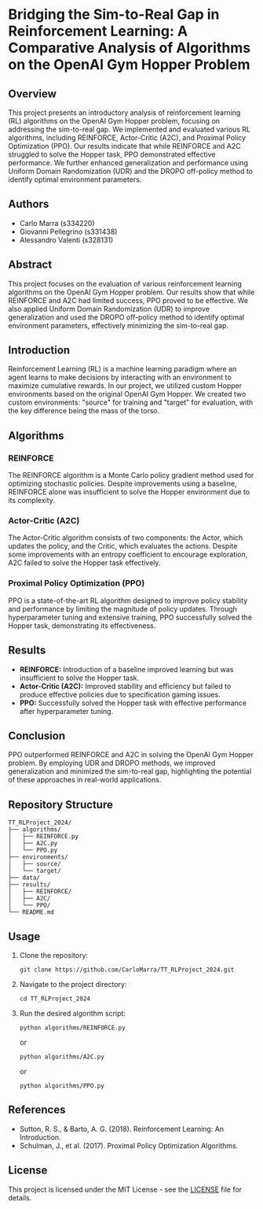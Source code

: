 
# Bridging the Sim-to-Real Gap in Reinforcement Learning: A Comparative Analysis of Algorithms on the OpenAI Gym Hopper Problem

## Overview

This project presents an introductory analysis of reinforcement learning (RL) algorithms on the OpenAI Gym Hopper problem, focusing on addressing the sim-to-real gap. We implemented and evaluated various RL algorithms, including REINFORCE, Actor-Critic (A2C), and Proximal Policy Optimization (PPO). Our results indicate that while REINFORCE and A2C struggled to solve the Hopper task, PPO demonstrated effective performance. We further enhanced generalization and performance using Uniform Domain Randomization (UDR) and the DROPO off-policy method to identify optimal environment parameters.

## Authors

- Carlo Marra (s334220)
- Giovanni Pellegrino (s331438)
- Alessandro Valenti (s328131)

## Abstract

This project focuses on the evaluation of various reinforcement learning algorithms on the OpenAI Gym Hopper problem. Our results show that while REINFORCE and A2C had limited success, PPO proved to be effective. We also applied Uniform Domain Randomization (UDR) to improve generalization and used the DROPO off-policy method to identify optimal environment parameters, effectively minimizing the sim-to-real gap.

## Introduction

Reinforcement Learning (RL) is a machine learning paradigm where an agent learns to make decisions by interacting with an environment to maximize cumulative rewards. In our project, we utilized custom Hopper environments based on the original OpenAI Gym Hopper. We created two custom environments: "source" for training and "target" for evaluation, with the key difference being the mass of the torso.

## Algorithms

### REINFORCE

The REINFORCE algorithm is a Monte Carlo policy gradient method used for optimizing stochastic policies. Despite improvements using a baseline, REINFORCE alone was insufficient to solve the Hopper environment due to its complexity.

### Actor-Critic (A2C)

The Actor-Critic algorithm consists of two components: the Actor, which updates the policy, and the Critic, which evaluates the actions. Despite some improvements with an entropy coefficient to encourage exploration, A2C failed to solve the Hopper task effectively.

### Proximal Policy Optimization (PPO)

PPO is a state-of-the-art RL algorithm designed to improve policy stability and performance by limiting the magnitude of policy updates. Through hyperparameter tuning and extensive training, PPO successfully solved the Hopper task, demonstrating its effectiveness.

## Results

- **REINFORCE:** Introduction of a baseline improved learning but was insufficient to solve the Hopper task.
- **Actor-Critic (A2C):** Improved stability and efficiency but failed to produce effective policies due to specification gaming issues.
- **PPO:** Successfully solved the Hopper task with effective performance after hyperparameter tuning.

## Conclusion

PPO outperformed REINFORCE and A2C in solving the OpenAI Gym Hopper problem. By employing UDR and DROPO methods, we improved generalization and minimized the sim-to-real gap, highlighting the potential of these approaches in real-world applications.

## Repository Structure

```
TT_RLProject_2024/
├── algorithms/
│   ├── REINFORCE.py
│   ├── A2C.py
│   └── PPO.py
├── environments/
│   ├── source/
│   └── target/
├── data/
├── results/
│   ├── REINFORCE/
│   ├── A2C/
│   └── PPO/
└── README.md
```

## Usage

1. Clone the repository:
   ```
   git clone https://github.com/CarloMarra/TT_RLProject_2024.git
   ```
2. Navigate to the project directory:
   ```
   cd TT_RLProject_2024
   ```
3. Run the desired algorithm script:
   ```
   python algorithms/REINFORCE.py
   ```
   or
   ```
   python algorithms/A2C.py
   ```
   or
   ```
   python algorithms/PPO.py
   ```

## References

- Sutton, R. S., & Barto, A. G. (2018). Reinforcement Learning: An Introduction.
- Schulman, J., et al. (2017). Proximal Policy Optimization Algorithms.

## License

This project is licensed under the MIT License - see the [LICENSE](LICENSE) file for details.
